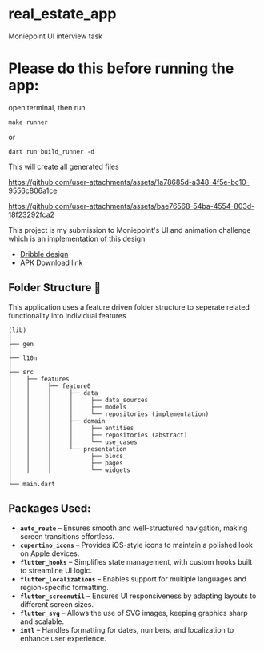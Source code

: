 # real_estate_app

Moniepoint UI interview task

# Please do this before running the app:

open terminal, then run
```
make runner
```

or

```
dart run build_runner -d
```

This will create all generated files


https://github.com/user-attachments/assets/1a78685d-a348-4f5e-bc10-9556c806a1ce


https://github.com/user-attachments/assets/bae76568-54ba-4554-803d-18f23292fca2


This project is my submission to Moniepoint's UI and animation challenge which is an implementation
of this design


- [Dribble design](https://dribbble.com/shots/23780608-Real-Estate-App)
- [APK Download link](https://drive.google.com/file/d/15ZoFETc6KpPqGB9g89ABsAOrg32EiSNn/view?usp=sharing)


## Folder Structure :open_file_folder:
This application uses a feature driven folder structure to seperate related functionality into individual features

```
(lib)
│
├── gen
│
├── l10n
│
├── src
│    ├── features
│    │     ├── feature0
│    │     │     ├── data
│    │     │     │     ├── data_sources
│    │     │     │     ├── models
│    │     │     │     └── repositories (implementation)
│    │     │     ├── domain
│    │     │     │     ├── entities
│    │     │     │     ├── repositories (abstract)
│    │     │     │     └── use_cases
│    │     │     └── presentation
│    │     │           ├── blocs
│    │     │           ├── pages
│    │     │           └── widgets
│
└── main.dart
```

## Packages Used:

- **`auto_route`** – Ensures smooth and well-structured navigation, making screen transitions effortless.  
- **`cupertino_icons`** – Provides iOS-style icons to maintain a polished look on Apple devices.  
- **`flutter_hooks`** – Simplifies state management, with custom hooks built to streamline UI logic.  
- **`flutter_localizations`** – Enables support for multiple languages and region-specific formatting.  
- **`flutter_screenutil`** – Ensures UI responsiveness by adapting layouts to different screen sizes.  
- **`flutter_svg`** – Allows the use of SVG images, keeping graphics sharp and scalable.  
- **`intl`** – Handles formatting for dates, numbers, and localization to enhance user experience.
